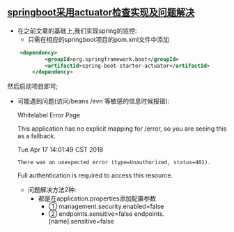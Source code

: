 [springboot采用actuator检查实现及问题解决](https://blog.csdn.net/u013076044/article/details/60780151)
-----------------

* 在之前文章的基础上,我们实现spring的监控:
   * 只需在相应的springboot项目的pom.xml文件中添加
```xml
    <dependency>
			<groupId>org.springframework.boot</groupId>
			<artifactId>spring-boot-starter-actuator</artifactId>
		</dependency>

```

然后启动项目即可;

* 可能遇到问题(访问/beans  /evn 等敏感的信息时候报错):

     Whitelabel Error Page
  
     This application has no explicit mapping for /error, so you are seeing this as a fallback.
     
     Tue Apr 17 14:01:49 CST 2018
     
    ` There was an unexpected error (type=Unauthorized, status=401). `
    
     Full authentication is required to access this resource. 
     
     * 问题解决方法2种:
       * 都是在application.properties添加配置参数
         * ①  management.security.enabled=false   
         * ② endpoints.sensitive=false   endpoints.[name].sensitive=false
         
         
